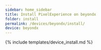 ```yaml
---
sidebar: home_sidebar
title: Install PixelExperience on beyondx
folder: install
permalink: /devices/beyondx/install/
device: beyondx
---
```

{% include templates/device_install.md %}
